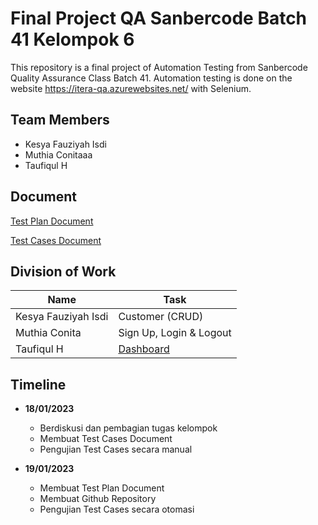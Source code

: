 # Final Project QA Sanbercode Batch 41 Kelompok 6
This repository is a final project of Automation Testing from Sanbercode Quality Assurance Class Batch 41. Automation testing is done on the website https://itera-qa.azurewebsites.net/ with Selenium. 

## Team Members

- Kesya Fauziyah Isdi
- Muthia Conitaaa
- Taufiqul H

## Document
[Test Plan Document](https://docs.google.com/document/d/1Wrb3R2LwEh5AY4iNNt-jMxULKkMgYPoB9xvLCuwgDX0/edit?usp=sharing)

[Test Cases Document](https://docs.google.com/spreadsheets/d/1kkCuCu9bQLWds3RwbEDezLySwvYAGAQpg283yjwGWp0/edit?usp=share_link)

## Division of Work

| Name                | Task                      |
| ------------------- | ------------------------- |
| Kesya Fauziyah Isdi | Customer (CRUD)           |
| Muthia Conita       | Sign Up, Login & Logout   |
| Taufiqul H          | [Dashboard](https://github.com/muthiacn/SanbercodeQA-Kelompok6/tree/Dashboard)                 | 

## Timeline

- **18/01/2023**
    - Berdiskusi dan pembagian tugas kelompok
    - Membuat Test Cases Document
    - Pengujian Test Cases secara manual
  
 - **19/01/2023**
    - Membuat Test Plan Document
    - Membuat Github Repository
    - Pengujian Test Cases secara otomasi
  

